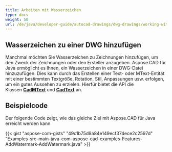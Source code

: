 ```yaml
---
title: Arbeiten mit Wasserzeichen
type: docs
weight: 50
url: /de/java/developer-guide/autocad-drawings/dwg-drawings/working-with-watermark/
---
```


## **Wasserzeichen zu einer DWG hinzufügen**

Manchmal möchten Sie Wasserzeichen zu Zeichnungen hinzufügen, um den Zweck der Zeichnungen oder den Ersteller anzugeben. Aspose.CAD für Java ermöglicht es Ihnen, ein Wasserzeichen in einer DWG-Datei hinzuzufügen. Dies kann durch das Erstellen einer Text- oder MText-Entität mit einer bestimmten Textgröße, Rotation, Stil, Anpassungen usw. erfolgen, um ein gutes Aussehen zu erzielen. Hierfür bietet die API die Klassen [**CadMText**](https://reference.aspose.com/cad/java/com.aspose.cad.fileformats.cad.cadobjects/CadMText) und [**CadText**](https://reference.aspose.com/cad/java/com.aspose.cad.fileformats.cad.cadobjects/CadText) an.

## Beispielcode

Der folgende Code zeigt, wie das gleiche Ziel mit Aspose.CAD für Java erreicht werden kann

{{< gist "aspose-com-gists" "49c1b75d9a84e149ecf374ece2c2597d" "Examples-src-main-java-com-aspose-cad-examples-Features-AddWatermark-AddWatermark.java" >}}

